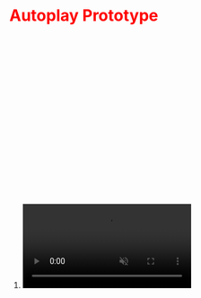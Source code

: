 <!DOCTYPE html>
<html>
<head>
<title>Autoplay Prototype</title>
<link rel="stylesheet" href="index.css">
<link href="http://vjs.zencdn.net/5.19/video-js.min.css" rel="stylesheet">
<script src="http://vjs.zencdn.net/5.19/video.min.js"></script>
<script src="http://vjs.zencdn.net/ie8/1.1.2/videojs-ie8.min.js"></script>
<script src="https://ajax.googleapis.com/ajax/libs/jquery/3.3.1/jquery.min.js"></script>

<script>
$(document).ready(function(){
	console.log($);
	console.log('jquery');
		var player2 = videojs("video2");
	$('#playbutton').on('click', function(){
				player2.currentTime(5);
			player2.play();
	});
	$('#pausebutton').on('click', function(){
			player2.pause();
				console.log("current  time is " + player2.currentTime());
	});

});

$(document).ready(function(){
		$("#removeAutoPlayButton").click(function(){

				$("#video1").removeAttr("autoplay");
		});
		$("#addAutoplayButton").click(function(){
				$("#video2").attr("autoplay","");
		});
});

$(document).ready(function(){
		$(`#parentDiv video`).click(function(){
				console.log("click on the videw");
				
		});
		$(`#parentDiv`).click(function(){
				console.log("click on the parent div");
				
		});
});

</script>
<style>
h1 {
	color: red;
}
ol {
	position: relative;
	top: 300px;
	width: 4000px;
	bottom: 50px;
}

li {
	position: inline;
	float: left;
	margin-right: 700px;
}

</style>
</head>
<body>


<h1 id="title">Autoplay Prototype</h1>
<div id = "parentDiv">
	<ol>
		<li>
			<video id="video1"
				playsinline
				muted = "true"
				controls
    			class="video-js"
    			preload="auto"
  				src="http://vjs.zencdn.net/v/oceans.mp4">
			</video>
		</li>
		<li>
			<button id="removeAutoPlayButton">removeAutoplay</button>
			<button id = "addAutoplayButton">addAutoplay</button>
			<button id="playbutton">play</button>
			<button id="pausebutton">pause</button>
			<video id="video2"
				playsinline
				muted = "true"
    			class="video-js"
    			preload="auto"
  				src="http://vjs.zencdn.net/v/oceans.mp4">
			</video>
		</li>
	</ol>
</div>

</body>
</html>
